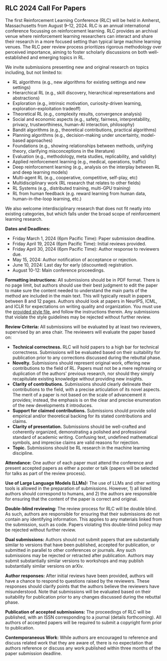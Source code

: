 ## RLC 2024 Call For Papers

The first Reinforcement Learning Conference (RLC) will be held in Amherst, Massachusetts from August 9–12, 2024. RLC is an annual international conference focussing on reinforcement learning. RLC provides an archival venue where reinforcement learning researchers can interact and share their research in a more focused setting than typical large machine learning venues. The RLC peer review process prioritizes rigorous methodology over perceived importance, aiming to foster scholarly discussions on both well-established and emerging topics in RL.

We invite submissions presenting new and original research on topics including, but not limited to:

* RL algorithms (e.g., new algorithms for existing settings and new settings)
* Hierarchical RL (e.g., skill discovery, hierarchical representations and abstractions)
* Exploration (e.g., intrinsic motivation, curiosity\-driven learning, exploration\-exploitation tradeoff)
* Theoretical RL (e.g., complexity results, convergence analysis)
* Social and economic aspects  (e.g., safety, fairness, interpretability, privacy, trustworthiness, human\-AI interaction, philosophy)
* Bandit algorithms (e.g., theoretical contributions, practical algorithms)
* Planning algorithms (e.g., decision\-making under uncertainty, model\-based approaches) 
* Foundations (e.g., showing relationships between methods, unifying theory, clarifying misconceptions in the literature)
* Evaluation (e.g., methodology, meta studies, replicability, and validity)
* Applied reinforcement learning (e.g., medical, operations, traffic)
* Deep reinforcement learning (e.g., analysis on the interplay between RL and deep learning models)
* Multi\-agent RL (e.g., cooperative, competitive, self\-play, etc)
* Multidisciplinary work (RL research that relates to other fields)
* RL Systems (e.g., distributed training, multi\-GPU training)
* RL from human feedback (e.g. reward learning from human data, human-in-the-loop learning, etc.)

We also welcome interdisciplinary research that does not fit neatly into existing categories, but which falls under the broad scope of reinforcement learning research.

**Dates and Deadlines:**

* Friday March 1, 2024 (6pm Pacific Time): Paper submission deadline.
* Friday April 19, 2024 (6pm Pacific Time): Initial reviews provided.
* Friday April 30, 2024 (6pm Pacific Time): Author response to reviewers due.
* May 15, 2024: Author notification of acceptance or rejection.
* June 10, 2024: Last day for early (discounted) registration.
* August 10-12: Main conference proceedings.

**Formatting instructions:** All submissions should be in PDF format. There is no page limit, but authors should use their best judgment to edit the paper to make sure the content needed to understand the main parts of the method are included in the main text. This will typically result in papers between 8 and 12 pages. Authors should look at papers in NeurIPS, ICML, and ICLR for expectations on writing quality and organization. You must use the [provided style file](https://www.overleaf.com/read/xcnztsmtbnxy#62703f), and follow the instructions therein. Any submissions that violate the style guidelines may be rejected without further review.

**Review Criteria:** All submissions will be evaluated by at least two reviewers, supervised by an area chair. The reviewers will evaluate the paper based on:

* **Technical correctness.** RLC will hold papers to a high bar for technical correctness. Submissions will be evaluated based on their suitability for publication prior to any corrections discussed during the rebuttal phase.
* **Novelty.** Submissions should represent original work, offering new contributions to the field of RL. Papers must not be a mere rephrasing or duplication of the authors' previous research, nor should they simply recapitulate existing knowledge without providing new insights.
* **Clarity of contributions.** Submissions should clearly delineate their contributions to the field, with a precise articulation of its novel aspects. The merit of a paper is not based on the scale of advancement it provides; instead, the emphasis is on the clear and precise enumeration of the new developments it introduces.
* **Support for claimed contributions.** Submissions should provide solid empirical and/or theoretical backing for its stated contributions and claims.
* **Clarity of presentation.** Submissions should be well-crafted and coherently organized, demonstrating a polished and professional standard of academic writing. Confusing text, undefined mathematical symbols, and imprecise claims are valid reasons for rejection.
* **Topic.** Submissions should be RL research in the machine learning discipline.

**Attendance:** One author of each paper must attend the conference and present accepted papers as either a poster or talk (papers will be selected for talks as part of the review process).

**Use of Large Language Models (LLMs):** The use of LLMs and other writing tools is allowed in the preparation of submissions. However, 1) all listed authors should correspond to humans, and 2) the authors are responsible for ensuring that the content of the paper is correct and original.

**Double-blind reviewing:** The review process for RLC will be double blind. As such, authors are responsible for ensuring that their submissions do not contain any identifying information. This applies to any materials linked from the submission, such as code. Papers violating this double-blind policy may be rejected without further review.


**Dual submissions:** Authors should not submit papers that are substantially similar to versions that have been published, accepted for publication, or submitted in parallel to other conferences or journals. Any such submissions may be rejected or retracted after publication. Authors may submit substantially similar versions to workshops and may publish substantially similar versions on arXiv.

**Author responses:** After initial reviews have been provided, authors will have a chance to respond to questions raised by the reviewers. These responses should clarify points that the authors believe the reviewers have misunderstood. Note that submissions will be evaluated based on their suitability for publication prior to any changes discussed during the rebuttal phase. 

**Publication of accepted submissions:** The proceedings of RLC will be published, with an ISSN corresponding to a journal (details forthcoming). All authors of accepted papers will be required to submit a copyright form prior to publication.

**Contemporaneous Work:** While authors are encouraged to reference and discuss related work that they are aware of, there is no expectation that authors reference or discuss any work published within three months of the paper submission deadline.